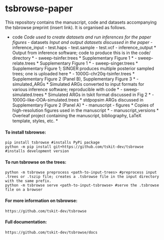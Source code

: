 # tsbrowse-paper
This repository contains the manuscript, code and datasets accompanying the tsbrowse preprint (insert link). 
It is organised as follows.  
- code  *Code used to create datasets and run inferences for the paper figures*
        - datasets  *Input and output datasets discussed in the paper*
            - inference_input
                - test.haps
                - test.sample
                - test.vcf
            - inference_output  * Output from inference software; code to produce this is in the code/ directory *
                - sweep-tsinfer.trees   * Supplementary Figure 1 *
                - sweep-relate.trees    * Supplementary Figure 1 *
                - sweep-singer.trees    * Supplementary Figure 1; SINGER produces multiple posterior sampled trees; one is uploaded here *
                - 1000G-chr20q-tsinfer.trees    * Supplementary Figure 2 (Panel B), Supplementary Figure 3 *
            - simulated_ARGs    * Simulated ARGs converted to input formats for various inference software; reproducible with code *
                - sweep-simulated.trees * Simulated ARGs in tskit format discussed in Fig 2 *
                - 1000G-like-OOA-simulated.trees    * stdpopsim ARGs discussed in Supplementary Figure 2 (Panel A) *
        - manuscript
            - figures   * Copies of high-resolution figures used in the manuscript *
            - manuscript_versions   * Overleaf project containing the manuscript, bibliography, LaTeX template, styles, etc. *

#### To install tsbrowse:  
    pip install tsbrowse #installs PyPi package  
    python -m pip install git+https://github.com/tskit-dev/tsbrowse #installs development version  
  
#### To run tsbrowse on the trees:  
    python -m tsbrowse preprocess <path-to-input-trees> #preprocess input .trees or .tszip file; creates a .tsbrowse file in the input directory with the same prefix.  
    python -m tsbrowse serve <path-to-input-tsbrowse> #serve the .tsbrowse file on a browser  
  
#### For more information on tsbrowse: 
    https://github.com/tskit-dev/tsbrowse  
#### Full documentation: 
    https://github.com/tskit-dev/tsbrowse/docs  
